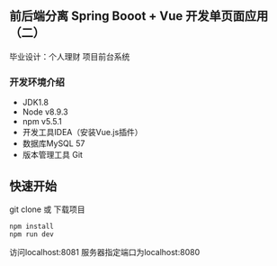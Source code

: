 ## 前后端分离 Spring Booot + Vue 开发单页面应用（二）

毕业设计：个人理财
项目前台系统

### 开发环境介绍
* JDK1.8
* Node v8.9.3
* npm v5.5.1
* 开发工具IDEA（安装Vue.js插件）
* 数据库MySQL 57
* 版本管理工具 Git

## 快速开始

git clone 或 下载项目
```
npm install
npm run dev
```
访问localhost:8081
服务器指定端口为localhost:8080
